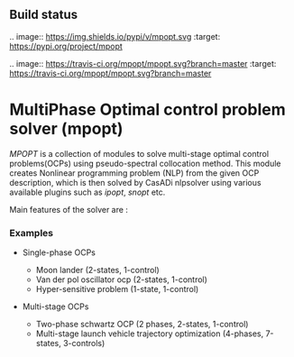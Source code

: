 ## Build status

.. image:: https://img.shields.io/pypi/v/mpopt.svg
   :target: https://pypi.org/project/mpopt

.. image:: https://travis-ci.org/mpopt/mpopt.svg?branch=master
  :target: https://travis-ci.org/mpopt/mpopt.svg?branch=master

# MultiPhase Optimal control problem solver (mpopt)

*MPOPT* is a collection of modules to solve multi-stage optimal control problems(OCPs) using pseudo-spectral collocation method. This module creates Nonlinear programming problem (NLP) from the given OCP description, which is then solved by CasADi nlpsolver using various available plugins such as *ipopt*, *snopt* etc.

Main features of the solver are :

### Examples
* Single-phase OCPs
    - Moon lander (2-states, 1-control)
    - Van der pol oscillator ocp (2-states, 1-control)
    - Hyper-sensitive problem (1-state, 1-control)

* Multi-stage OCPs
    - Two-phase schwartz OCP (2 phases, 2-states, 1-control)
    - Multi-stage launch vehicle trajectory optimization (4-phases, 7-states, 3-controls)

